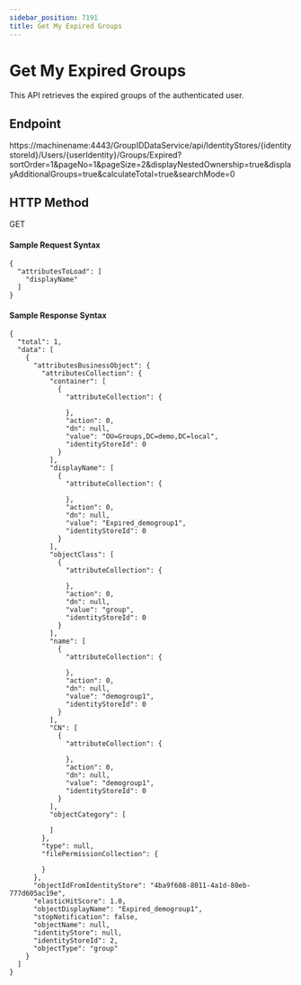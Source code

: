 ```yaml
---
sidebar_position: 7191
title: Get My Expired Groups
---
```


# Get My Expired Groups

This API retrieves the expired groups of the authenticated user.

## Endpoint

https://machinename:4443/GroupIDDataService/api/IdentityStores/{identitystoreId}/Users/{userIdentity}/Groups/Expired?sortOrder=1&pageNo=1&pageSize=2&displayNestedOwnership=true&displayAdditionalGroups=true&calculateTotal=true&searchMode=0

## HTTP Method

GET

#### Sample Request Syntax

```
{  
  "attributesToLoad": [  
    "displayName"  
  ]  
}
```
#### Sample Response Syntax

```
{  
  "total": 1,  
  "data": [  
    {  
      "attributesBusinessObject": {  
        "attributesCollection": {  
          "container": [  
            {  
              "attributeCollection": {  
  
              },  
              "action": 0,  
              "dn": null,  
              "value": "OU=Groups,DC=demo,DC=local",  
              "identityStoreId": 0  
            }  
          ],  
          "displayName": [  
            {  
              "attributeCollection": {  
  
              },  
              "action": 0,  
              "dn": null,  
              "value": "Expired_demogroup1",  
              "identityStoreId": 0  
            }  
          ],  
          "objectClass": [  
            {  
              "attributeCollection": {  
  
              },  
              "action": 0,  
              "dn": null,  
              "value": "group",  
              "identityStoreId": 0  
            }  
          ],  
          "name": [  
            {  
              "attributeCollection": {  
  
              },  
              "action": 0,  
              "dn": null,  
              "value": "demogroup1",  
              "identityStoreId": 0  
            }  
          ],  
          "CN": [  
            {  
              "attributeCollection": {  
  
              },  
              "action": 0,  
              "dn": null,  
              "value": "demogroup1",  
              "identityStoreId": 0  
            }  
          ],  
          "objectCategory": [  
  
          ]  
        },  
        "type": null,  
        "filePermissionCollection": {  
  
        }  
      },  
      "objectIdFromIdentityStore": "4ba9f608-8011-4a1d-80eb-777d605ac19e",  
      "elasticHitScore": 1.0,  
      "objectDisplayName": "Expired_demogroup1",  
      "stopNotification": false,  
      "objectName": null,  
      "identityStore": null,  
      "identityStoreId": 2,  
      "objectType": "group"  
    }  
  ]  
}
```